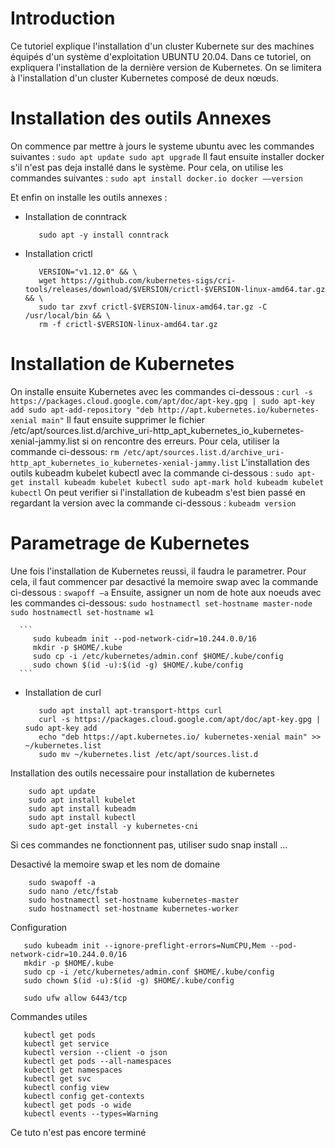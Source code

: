 # Introduction
Ce tutoriel explique l'installation d'un cluster Kubernete sur des machines équipés d'un système d'exploitation UBUNTU 20.04.
Dans ce tutoriel, on expliquera l'installation de la dernière version de Kubernetes. On se limitera à l'installation d'un cluster Kubernetes composé de deux nœuds.

# Installation des outils Annexes
On commence par mettre à jours le systeme ubuntu avec les commandes suivantes :
      ```
         sudo apt update
         sudo apt upgrade
      ```
Il faut ensuite installer docker s'il n'est pas deja installé dans le système. Pour cela, on utilise les commandes suivantes :
      ```
         sudo apt install docker.io
         docker ––version
      ```

Et enfin on installe les outils annexes :
   -  Installation de conntrack
      ```
         sudo apt -y install conntrack
      ```
   -  Installation crictl 
      ```
         VERSION="v1.12.0" && \ 
         wget https://github.com/kubernetes-sigs/cri-tools/releases/download/$VERSION/crictl-$VERSION-linux-amd64.tar.gz && \
         sudo tar zxvf crictl-$VERSION-linux-amd64.tar.gz -C /usr/local/bin && \
         rm -f crictl-$VERSION-linux-amd64.tar.gz
      ```

# Installation de Kubernetes

On installe ensuite Kubernetes avec les commandes ci-dessous :
      ```
         curl -s https://packages.cloud.google.com/apt/doc/apt-key.gpg | sudo apt-key add
         sudo apt-add-repository "deb http://apt.kubernetes.io/kubernetes-xenial main"
      ```
Il faut ensuite supprimer le fichier /etc/apt/sources.list.d/archive_uri-http_apt_kubernetes_io_kubernetes-xenial-jammy.list si on rencontre des erreurs. Pour cela, utiliser la commande ci-dessous:
      ```
         rm /etc/apt/sources.list.d/archive_uri-http_apt_kubernetes_io_kubernetes-xenial-jammy.list
      ```
L'installation des outils kubeadm kubelet kubectl avec la commande ci-dessous : 
      ```
         sudo apt-get install kubeadm kubelet kubectl
         sudo apt-mark hold kubeadm kubelet kubectl
      ```
On peut verifier si l'installation de kubeadm s'est bien passé en regardant la version avec la commande ci-dessous :
      ```
         kubeadm version 
      ```

# Parametrage de Kubernetes

Une fois l'installation de Kubernetes reussi, il faudra le parametrer. Pour cela, il faut commencer par desactivé la memoire swap avec la commande ci-dessous :
      ```
         swapoff –a
      ```
Ensuite, assigner un nom de hote aux noeuds avec les commandes ci-dessous:
      ```
         sudo hostnamectl set-hostname master-node
         sudo hostnamectl set-hostname w1
      ```
      

      ```
         sudo kubeadm init --pod-network-cidr=10.244.0.0/16
         mkdir -p $HOME/.kube
         sudo cp -i /etc/kubernetes/admin.conf $HOME/.kube/config
         sudo chown $(id -u):$(id -g) $HOME/.kube/config         
      ```






-  Installation de curl
      ```
         sudo apt install apt-transport-https curl
         curl -s https://packages.cloud.google.com/apt/doc/apt-key.gpg | sudo apt-key add
         echo "deb https://apt.kubernetes.io/ kubernetes-xenial main" >> ~/kubernetes.list
         sudo mv ~/kubernetes.list /etc/apt/sources.list.d
      ```
Installation des outils necessaire pour installation de kubernetes
```
    sudo apt update
    sudo apt install kubelet
    sudo apt install kubeadm
    sudo apt install kubectl
    sudo apt-get install -y kubernetes-cni
```
Si ces commandes ne fonctionnent pas, utiliser sudo snap install ...

Desactivé la memoire swap et les nom de domaine
```
    sudo swapoff -a
    sudo nano /etc/fstab
    sudo hostnamectl set-hostname kubernetes-master
    sudo hostnamectl set-hostname kubernetes-worker
```


Configuration
 ```
    sudo kubeadm init --ignore-preflight-errors=NumCPU,Mem --pod-network-cidr=10.244.0.0/16
    mkdir -p $HOME/.kube
    sudo cp -i /etc/kubernetes/admin.conf $HOME/.kube/config
    sudo chown $(id -u):$(id -g) $HOME/.kube/config
 ```
 ```
    sudo ufw allow 6443/tcp
 ```
 
 Commandes utiles
 ```
    kubectl get pods
    kubectl get service
    kubectl version --client -o json
    kubectl get pods --all-namespaces
    kubectl get namespaces
    kubectl get svc
    kubectl config view
    kubectl config get-contexts
    kubectl get pods -o wide
    kubectl events --types=Warning
 ```
 
 
 
 
 
 
 Ce tuto n'est pas encore terminé
 
 
 
 
 
 
 
 
 
 
 
 
 
 
 
